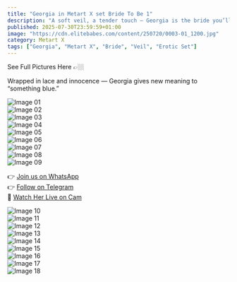 ```yaml
---
title: "Georgia in Metart X set Bride To Be 1"
description: "A soft veil, a tender touch — Georgia is the bride you’ll never forget."
published: 2025-07-30T23:59:59+01:00
image: "https://cdn.elitebabes.com/content/250720/0003-01_1200.jpg"
category: Metart X
tags: ["Georgia", "Metart X", "Bride", "Veil", "Erotic Set"]
---
```


See Full Pictures Here 👉🏼

Wrapped in lace and innocence — Georgia gives new meaning to “something blue.”

![Image 01](https://cdn.elitebabes.com/content/250720/0003-01_1200.jpg)  
![Image 02](https://cdn.elitebabes.com/content/250720/0003-02_1200.jpg)  
![Image 03](https://cdn.elitebabes.com/content/250720/0003-03_1200.jpg)  
![Image 04](https://cdn.elitebabes.com/content/250720/0003-04_1200.jpg)  
![Image 05](https://cdn.elitebabes.com/content/250720/0003-05_1200.jpg)  
![Image 06](https://cdn.elitebabes.com/content/250720/0003-06_1200.jpg)  
![Image 07](https://cdn.elitebabes.com/content/250720/0003-07_1200.jpg)  
![Image 08](https://cdn.elitebabes.com/content/250720/0003-08_1200.jpg)  
![Image 09](https://cdn.elitebabes.com/content/250720/0003-09_1200.jpg)  

👉 [Join us on WhatsApp](https://whatsapp.com/channel/0029VaMsUAp7tkjI8KcaRn10)  
👉 [Follow on Telegram](https://t.me/Xibabes)  
🔞 [Watch Her Live on Cam](https://redirecting-kappa.vercel.app/)

![Image 10](https://cdn.elitebabes.com/content/250720/0003-10_1200.jpg)  
![Image 11](https://cdn.elitebabes.com/content/250720/0003-11_1200.jpg)  
![Image 12](https://cdn.elitebabes.com/content/250720/0003-12_1200.jpg)  
![Image 13](https://cdn.elitebabes.com/content/250720/0003-13_1200.jpg)  
![Image 14](https://cdn.elitebabes.com/content/250720/0003-14_1200.jpg)  
![Image 15](https://cdn.elitebabes.com/content/250720/0003-15_1200.jpg)  
![Image 16](https://cdn.elitebabes.com/content/250720/0003-16_1200.jpg)  
![Image 17](https://cdn.elitebabes.com/content/250720/0003-17_1200.jpg)  
![Image 18](https://cdn.elitebabes.com/content/250720/0003-18_1800.jpg)